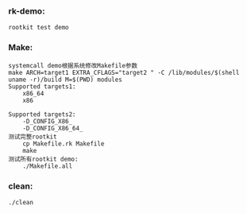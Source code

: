 
### rk-demo:

	rootkit test demo

### Make:
	systemcall demo根据系统修改Makefile参数
	make ARCH=target1 EXTRA_CFLAGS="target2 " -C /lib/modules/$(shell uname -r)/build M=$(PWD) modules
	Supported targets1:
		x86_64
		x86	

	Supported targets2:
		-D_CONFIG_X86_ 
		-D_CONFIG_X86_64_
	测试完整rootkit
		cp Makefile.rk Makefile
		make
	测试所有rootkit demo:
		./Makefile.all
### clean:
	./clean



